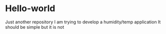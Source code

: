 # Hello-world
Just another repository
I am trying to develop a humidity/temp application
It should be simple but it is not
